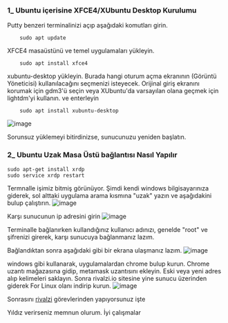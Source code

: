 ### 1_ Ubuntu içerisine XFCE4/XUbuntu Desktop Kurulumu

Putty benzeri terminalinizi açıp aşağıdaki komutları girin.
		
		sudo apt update

 XFCE4 masaüstünü ve temel uygulamaları yükleyin.

		sudo apt install xfce4

xubuntu-desktop yükleyin.
	Burada hangi oturum açma ekranının (Görüntü Yöneticisi) kullanılacağını seçmenizi isteyecek. 
	Orijinal giriş ekranını korumak için gdm3'ü seçin veya XUbuntu'da varsayılan olana geçmek için lightdm'yi kullanın. 
	ve enterleyin
		
		sudo apt install xubuntu-desktop

![image](https://github.com/Madmin27/Ubuntu-22.04-notlarim/assets/94014225/52866f14-798e-44eb-81ce-f3ee0203714c)

Sorunsuz yüklemeyi bitirdinizse, sunucunuzu yeniden başlatın.

### 2_ Ubuntu Uzak Masa Üstü bağlantısı Nasıl Yapılır

	sudo apt-get install xrdp
 	sudo service xrdp restart

Termnalle işimiz bitmiş görünüyor.
Şimdi kendi windows bilgisayarınıza giderek, sol alttaki uygulama arama kısmına "uzak" yazın ve aşağıdakini bulup çalıştırın.
![image](https://github.com/Madmin27/Ubuntu-22.04-notlarim/assets/94014225/9a0d446a-11da-47e6-b897-5ade3b80cf3e)

Karşı sunucunun ip adresini girin
![image](https://github.com/Madmin27/Ubuntu-22.04-notlarim/assets/94014225/545cf801-84d1-4b9f-971d-baff79a5815a)

Terminalle bağlanırken kullandığınız kullanıcı adınızı, genelde "root" ve şifrenizi girerek, karşı sunucuya bağlanmanız lazım.

Bağlandıktan sonra aşağıdaki gibi bir ekrana ulaşmanız lazım.
![image](https://github.com/Madmin27/Ubuntu-22.04-notlarim/assets/94014225/3bfac84c-b90d-4256-ac46-e24d33453c11)


windows gibi kullanarak, uygulamalardan chrome bulup kurun. Chrome uzantı mağazasına gidip, metamask uzantısını ekleyin. Eski veya yeni adres alıp kelimeleri saklayın.
 Sonra rivalzi.io sitesine yine sunucu üzerinden giderek For Linux olanı indirip kurun.
![image](https://github.com/Madmin27/Ubuntu-22.04-notlarim/assets/94014225/2a29f802-03fd-451c-8abe-c0b406fba7df)

Sonrasını [rivalzi](https://rivalz.ai?r=eftay_A) görevlerinden yapıyorsunuz işte


Yıldız verirseniz memnun olurum. İyi çalışmalar
